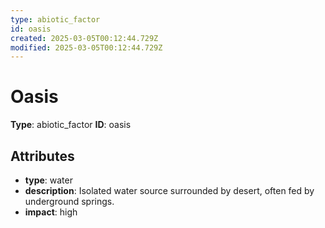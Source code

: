 ```yaml
---
type: abiotic_factor
id: oasis
created: 2025-03-05T00:12:44.729Z
modified: 2025-03-05T00:12:44.729Z
---
```


# Oasis

**Type**: abiotic_factor
**ID**: oasis

## Attributes

- **type**: water
- **description**: Isolated water source surrounded by desert, often fed by underground springs.
- **impact**: high

